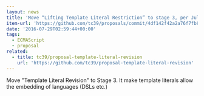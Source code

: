 ```yaml
---
layout: news
title: 'Move “Lifting Template Literal Restriction” to stage 3, per July 2016… · tc39/proposals@4df142f'
item-url: 'https://github.com/tc39/proposals/commit/4df142f42a2a76f7fb8feda180b420c7edeee488'
date: '2016-07-29T02:59:44+00:00'
tags:
  - ECMAScript
  - proposal
related:
  - title: tc39/proposal-template-literal-revision
    url: 'https://github.com/tc39/proposal-template-literal-revision'
---
```

Move "Template Literal Revision" to Stage 3.
It make template literals allow the embedding of languages (DSLs etc.)
